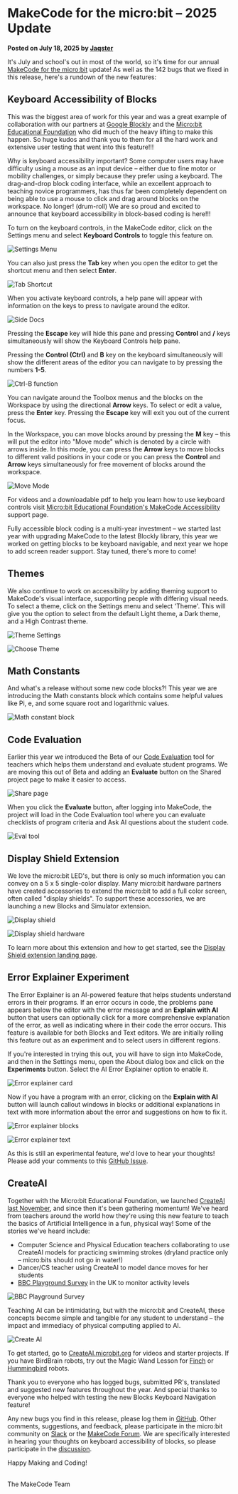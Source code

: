 # MakeCode for the micro:bit – 2025 Update

**Posted on July 18, 2025 by [Jaqster](https://github.com/jaqster)**

It's July and school's out in most of the world, so it's time for our annual [MakeCode for the micro:bit](https://makecode.microbit.org) update! As well as the 142 bugs that we fixed in this release, here's a rundown of the new features:

## Keyboard Accessibility of Blocks

This was the biggest area of work for this year and was a great example of collaboration with our partners at [Google Blockly](https://developers.google.com/blockly) and the [Micro:bit Educational Foundation](https://microbit.org) who did much of the heavy lifting to make this happen. So huge kudos and thank you to them for all the hard work and extensive user testing that went into this feature!!!

Why is keyboard accessibility important? Some computer users may have difficulty using a mouse as an input device – either due to fine motor or mobility challenges, or simply because they prefer using a keyboard. The drag-and-drop block coding interface, while an excellent approach to teaching novice programmers, has thus far been completely dependent on being able to use a mouse to click and drag around blocks on the workspace. No longer! (drum-roll) We are so proud and excited to announce that keyboard accessibility in block-based coding is here!!!

To turn on the keyboard controls, in the MakeCode editor, click on the Settings menu and select **Keyboard Controls** to toggle this feature on.

![Settings Menu](/static/blog/microbit/2025-update/settings-menu.png)

You can also just press the **Tab** key when you open the editor to get the shortcut menu and then select **Enter**.

![Tab Shortcut](/static/blog/microbit/2025-update/tab-shortcut.png)

When you activate keyboard controls, a help pane will appear with information on the keys to press to navigate around the editor.
 
![Side Docs](/static/blog/microbit/2025-update/sidedocs.png)

Pressing the **Escape** key will hide this pane and pressing **Control** and **/** keys simultaneously will show the Keyboard Controls help pane.

Pressing the **Control (Ctrl)** and **B** key on the keyboard simultaneously will show the different areas of the editor you can navigate to by pressing the numbers **1-5**.
 
![Ctrl-B function](/static/blog/microbit/2025-update/ctrl-b.png)

You can navigate around the Toolbox menus and the blocks on the Workspace by using the directional **Arrow** keys. To select or edit a value, press the **Enter** key.  Pressing the **Escape** key will exit you out of the current focus.  

In the Workspace, you can move blocks around by pressing the **M** key – this will put the editor into "Move mode" which is denoted by a circle with arrows inside. In this mode, you can press the **Arrow** keys to move blocks to different valid positions in your code or you can press the **Control** and **Arrow** keys simultaneously for free movement of blocks around the workspace.
 
![Move Mode](/static/blog/microbit/2025-update/move-mode.png)

For videos and a downloadable pdf to help you learn how to use keyboard controls visit [Micro:bit Educational Foundation's MakeCode Accessibility](https://microbit.org/accessibility/microsoft-makecode) support page. 

Fully accessible block coding is a multi-year investment – we started last year with upgrading MakeCode to the latest Blockly library, this year we worked on getting blocks to be keyboard navigable, and next year we hope to add screen reader support.  Stay tuned, there's more to come!

## Themes

We also continue to work on accessibility by adding theming support to MakeCode's visual interface, supporting people with differing visual needs. To select a theme, click on the Settings menu and select 'Theme'. This will give you the option to select from the default Light theme, a Dark theme, and a High Contrast theme.
 
![Theme Settings](/static/blog/microbit/2025-update/theme-settings.png)

![Choose Theme](/static/blog/microbit/2025-update/choose-theme.png)

## Math Constants

And what's a release without some new code blocks?!  This year we are introducing the Math constants block which contains some helpful values like Pi, e, and some square root and logarithmic values.
 
![Math constant block](/static/blog/microbit/2025-update/math-const.png)

## Code Evaluation

Earlier this year we introduced the Beta of our [Code Evaluation](https://makecode.com/blog/tools/code-eval-tool) tool for teachers which helps them understand and evaluate student programs. We are moving this out of Beta and adding an **Evaluate** button on the Shared project page to make it easier to access.  

 
![Share page](/static/blog/microbit/2025-update/share-page.png)

When you click the **Evaluate** button, after logging into MakeCode, the project will load in the Code Evaluation tool where you can evaluate checklists of program criteria and Ask AI questions about the student code.
 
![Eval tool](/static/blog/microbit/2025-update/eval-tool.png)

## Display Shield Extension

We love the micro:bit LED's, but there is only so much information you can convey on a 5 x 5 single-color display. Many micro:bit hardware partners have created accessories to extend the micro:bit to add a full color screen, often called "display shields". To support these accessories, we are launching a new Blocks and Simulator extension.
 
![Display shield](/static/blog/microbit/2025-update/display-shield.png)

![Display shield hardware](/static/blog/microbit/2025-update/display-shield-hw.png)

To learn more about this extension and how to get started, see the [Display Shield extension landing page]( https://makecode.microbit.org/pkg/microbit-apps/display-shield). 

## Error Explainer Experiment

The Error Explainer is an AI-powered feature that helps students understand errors in their programs. If an error occurs in code, the problems pane appears below the editor with the error message and an **Explain with AI** button that users can optionally click for a more comprehensive explanation of the error, as well as indicating where in their code the error occurs. This feature is available for both Blocks and Text editors. We are initially rolling this feature out as an experiment and to select users in different regions.

If you're interested in trying this out, you will have to sign into MakeCode, and then in the Settings menu, open the About dialog box and click on the **Experiments** button. Select the AI Error Explainer option to enable it.

![Error explainer card](/static/blog/microbit/2025-update/error-explainer-card.png)

Now if you have a program with an error, clicking on the **Explain with AI** button will launch callout windows in blocks or additional explanations in text with more information about the error and suggestions on how to fix it.

![Error explainer blocks](/static/blog/microbit/2025-update/error-explainer-blocks.png)

![Error explainer text](/static/blog/microbit/2025-update/error-explainer-text.png)

As this is still an experimental feature, we'd love to hear your thoughts!  Please add your comments to this [GitHub Issue](https://github.com/microsoft/pxt/issues/10694). 

## CreateAI

Together with the Micro:bit Educational Foundation, we launched [CreateAI last November]( https://microbit.org/news/2024-11-20/microbit-CreateAI-launch), and since then it's been gathering momentum!  We've heard from teachers around the world how they're using this new feature to teach the basics of Artificial Intelligence in a fun, physical way!  Some of the stories we've heard include:

* Computer Science and Physical Education teachers collaborating to use CreateAI models for practicing swimming strokes (dryland practice only – micro:bits should not go in water!)
* Dancer/CS teacher using CreateAI to model dance moves for her students
* [BBC Playground Survey]( https://www.bbc.co.uk/teach/microbit/articles/zkskh4j) in the UK to monitor activity levels

![BBC Playground Survey](/static/blog/microbit/2025-update/bbc-playground-survey.jpg)

Teaching AI can be intimidating, but with the micro:bit and CreateAI, these concepts become simple and tangible for any student to understand – the impact and immediacy of physical computing applied to AI.
 
![Create AI](/static/blog/microbit/2025-update/create-ai.png)

To get started, go to [CreateAI.microbit.org](https://createai.microbit.org) for videos and starter projects. If you have BirdBrain robots, try out the Magic Wand Lesson for [Finch](https://learn.birdbraintechnologies.com/finch/magicwand) or [Hummingbird](https://learn.birdbraintechnologies.com/hummingbirdbit/magicwand) robots.

Thank you to everyone who has logged bugs, submitted PR's, translated and suggested new features throughout the year. And special thanks to everyone who helped with testing the new Blocks Keyboard Navigation feature!

Any new bugs you find in this release, please log them in [GitHub](https://github.com/Microsoft/pxt-microbit/issues). Other comments, suggestions, and feedback, please participate in the micro:bit community on [Slack](https://tech.microbit.org/get-involved/where-to-find) or the [MakeCode Forum](https://forum.makecode.com). We are specifically interested in hearing your thoughts on keyboard accessibility of blocks, so please participate in the [discussion]( https://forum.makecode.com/t/keyboard-accessibility-for-blocks/37422).

Happy Making and Coding!

<br/>
The MakeCode Team
